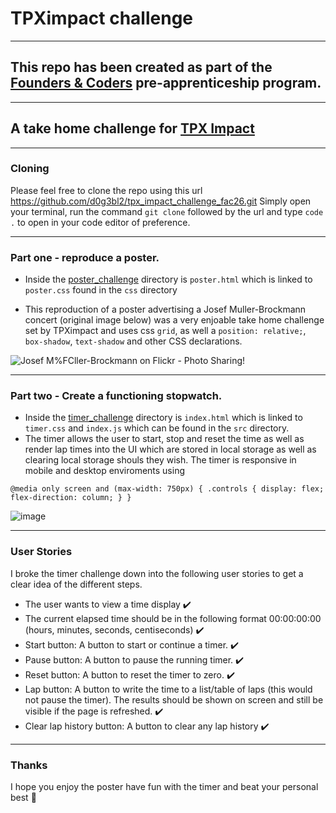 # TPXimpact challenge

---

## This repo has been created as part of the [Founders & Coders](https://learn.foundersandcoders.com) pre-apprenticeship program.

---

## A take home challenge for [TPX Impact](https://www.tpximpact.com/)

---

### Cloning 

Please feel free to clone the repo using this url https://github.com/d0g3bl2/tpx_impact_challenge_fac26.git Simply open your terminal, run the command `git clone` followed by the url and type `code .` to open in your code editor of preference.

---

### Part one - reproduce a poster.

- Inside the [poster_challenge](https://github.com/d0g3bl2/tpx_impact_challenge_fac26/tree/main/poster_challenge) directory is `poster.html` which is linked to `poster.css` found in the `css` directory

- This reproduction of a poster advertising a Josef Muller-Brockmann concert (original image below) was a very enjoable take home challenge set by TPXimpact and uses css `grid`, as well a `position: relative;`, `box-shadow`, `text-shadow` and other CSS declarations.

![Josef M%FCller-Brockmann on Flickr - Photo Sharing!](https://user-images.githubusercontent.com/99536044/205094095-a76c87e4-849d-4247-92ea-79c984c7d3b3.jpg)

---

### Part two - Create a functioning stopwatch.

- Inside the [timer_challenge](https://github.com/d0g3bl2/tpx_impact_challenge_fac26/tree/main/timer_challenge) directory is `index.html` which is linked to `timer.css` and `index.js` which can be found in the `src` directory.
- The timer allows the user to start, stop and reset the time as well as render lap times into the UI which are stored in local storage as well as clearing local storage shouls they wish. The timer is responsive in mobile and desktop enviroments using

`@media only screen and (max-width: 750px) {
.controls {
    display: flex;
    flex-direction: column;
}
    }`
    
![image](https://user-images.githubusercontent.com/99536044/205100953-64e44fbd-edac-48c3-840b-1f9e1a192e9b.png)

---

### User Stories

I broke the timer challenge down into the following user stories to get a clear idea of the different steps.

- The user wants to view a time display ✔️ 
- The current elapsed time should be in the following format 00:00:00:00 (hours, minutes, seconds, centiseconds) ✔️
- Start button: A button to start or continue a timer. ✔️
- Pause button: A button to pause the running timer. ✔️
- Reset button: A button to reset the timer to zero. ✔️
- Lap button: A button to write the time to a list/table of laps (this would not pause the timer). The results should be shown on screen and still be visible if the page is refreshed. ✔️
- Clear lap history button: A button to clear any lap history ✔️

---

### Thanks 

I hope you enjoy the poster have fun with the timer and beat your personal best 🙂
